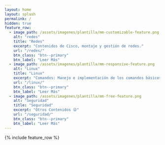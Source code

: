 ```yaml
---
layout: home
layout: splash
permalink: /
hidden: true
feature_row:
  - image_path: /assets/imagenes/plantilla/mm-customizable-feature.png
    alt: "redes"
    title: "Redes"
    excerpt: "Contenidos de Cisco, montaje y gestión de redes."
    url: "/redes/"
    btn_class: "btn--primary"
    btn_label: "Leer Más"
  - image_path: /assets/imagenes/plantilla/mm-responsive-feature.png
    alt: "Linux"
    title: "Linux"
    excerpt: "Comandos: Manejo e implementación de los comandos básicos de Linux."
    url: "/linux/"
    btn_class: "btn--primary"
    btn_label: "Leer Más"
  - image_path: /assets/imagenes/plantilla/mm-free-feature.png
    alt: "Seguridad"
    title: "Seguridad"
    excerpt: "Otros Contenidos 😜"
    url: "/seguridad/"
    btn_class: "btn--primary"
    btn_label: "Leer Más"      
---
```


{% include feature_row %}
